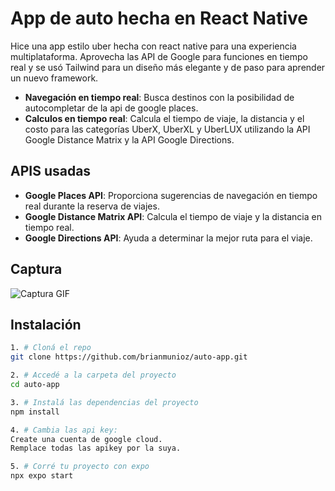 # App de auto hecha en React Native

Hice una app estilo uber hecha con react native para una experiencia multiplataforma. Aprovecha las API de Google para funciones en tiempo real y se usó Tailwind  para un diseño más elegante y de paso para aprender un nuevo framework.

- **Navegación en tiempo real**: Busca destinos con la posibilidad de autocompletar de la api de google places.
- **Calculos en tiempo real**: Calcula el tiempo de viaje, la distancia y el costo para las categorías UberX, UberXL y UberLUX utilizando la API Google Distance Matrix y la API Google Directions.

## APIS usadas

- **Google Places API**: Proporciona sugerencias de navegación en tiempo real durante la reserva de viajes.
- **Google Distance Matrix API**: Calcula el tiempo de viaje y la distancia en tiempo real.
- **Google Directions API**: Ayuda a determinar la mejor ruta para el viaje.
## Captura
![Captura GIF](./demo/auto-app.gif)

## Instalación

```bash
1. # Cloná el repo
git clone https://github.com/brianmunioz/auto-app.git

2. # Accedé a la carpeta del proyecto
cd auto-app

3. # Instalá las dependencias del proyecto
npm install

4. # Cambia las api key:
Create una cuenta de google cloud.
Remplace todas las apikey por la suya.

5. # Corré tu proyecto con expo 
npx expo start



   


